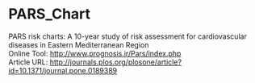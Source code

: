 # PARS_Chart
PARS risk charts: A 10-year study of risk assessment for cardiovascular diseases in Eastern Mediterranean Region
<br>
Online Tool:  http://www.prognosis.ir/Pars/index.php
<br>
Article URL:
http://journals.plos.org/plosone/article?id=10.1371/journal.pone.0189389


